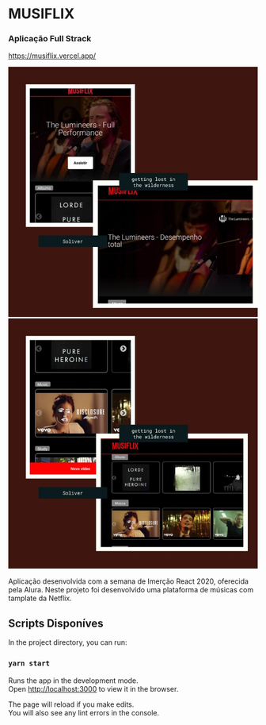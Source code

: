 #  MUSIFLIX 
### Aplicação Full Strack 
https://musiflix.vercel.app/

![Layout](https://github.com/jennysol/Musiflix/blob/master/WhatsApp%20Image%202020-08-14%20at%2019.34.10.jpeg)
![Layout](https://github.com/jennysol/Musiflix/blob/master/musiflix.jpeg)

Aplicação desenvolvida com a semana de Imerção React 2020, oferecida pela Alura.
Neste projeto foi desenvolvido uma plataforma de músicas com tamplate da Netflix.
## Scripts Disponíves

In the project directory, you can run:

### `yarn start`

Runs the app in the development mode.<br />
Open [http://localhost:3000](http://localhost:3000) to view it in the browser.

The page will reload if you make edits.<br />
You will also see any lint errors in the console.

